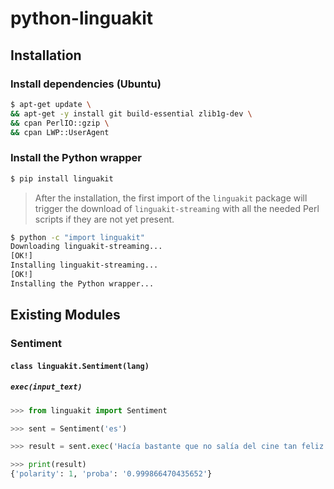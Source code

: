 # python-linguakit

## Installation

### Install dependencies (Ubuntu)
```bash
$ apt-get update \
&& apt-get -y install git build-essential zlib1g-dev \
&& cpan PerlIO::gzip \
&& cpan LWP::UserAgent
```

### Install the Python wrapper
```python
$ pip install linguakit
```
> After the installation, the first import of the `linguakit` package will trigger the download of `linguakit-streaming` with all the needed Perl scripts if they are not yet present.

```bash
$ python -c "import linguakit"
Downloading linguakit-streaming...
[OK!]
Installing linguakit-streaming...
[OK!]
Installing the Python wrapper...
```

## Existing Modules
### Sentiment

#### `class linguakit.Sentiment(lang)`
##### `exec(input_text)`

```python
>>> from linguakit import Sentiment

>>> sent = Sentiment('es')

>>> result = sent.exec('Hacía bastante que no salía del cine tan feliz. Gracias Christopher Nolan por @Interstellar, merece la pena cada una de las 3h que dura.')

>>> print(result)
{'polarity': 1, 'proba': '0.999866470435652'}
```